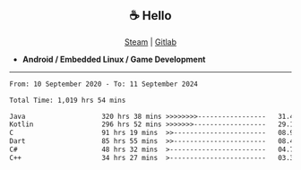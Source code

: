<h2 align="center"> ☕ Hello </h2>

<p align="center">
  <a href="https://steamcommunity.com/id/Niforances/">Steam</a> |
  <a href="https://gitlab.com/niforances">Gitlab</a>
</p>

 - **Android / Embedded Linux / Game Development**

------

<!--START_SECTION:waka-->

```txt
From: 10 September 2020 - To: 11 September 2024

Total Time: 1,019 hrs 54 mins

Java                   320 hrs 38 mins >>>>>>>>-----------------   31.44 %
Kotlin                 296 hrs 52 mins >>>>>>>------------------   29.11 %
C                      91 hrs 19 mins  >>-----------------------   08.95 %
Dart                   85 hrs 55 mins  >>-----------------------   08.42 %
C#                     48 hrs 32 mins  >------------------------   04.76 %
C++                    34 hrs 27 mins  >------------------------   03.38 %
```

<!--END_SECTION:waka-->
